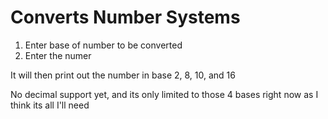 # Converts Number Systems

1. Enter base of number to be converted
2. Enter the numer

It will  then print out the number in base 2, 8, 10, and 16

No decimal support yet, and its only limited to those 4 bases right now as I think its all I'll need
